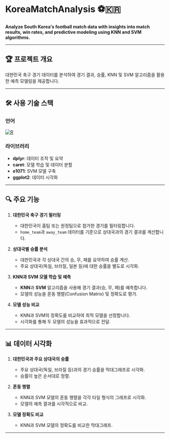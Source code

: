 # KoreaMatchAnalysis ⚽🇰🇷  
**Analyze South Korea's football match data with insights into match results, win rates, and predictive modeling using KNN and SVM algorithms.**

---

## 🏆 **프로젝트 개요**  
대한민국 축구 경기 데이터를 분석하여 경기 결과, 승률, KNN 및 SVM 알고리즘을 활용한 예측 모델링을 제공합니다.

---

## **🛠️ 사용 기술 스택**  

### **언어**
[![R](https://img.shields.io/badge/R-276DC3?style=for-the-badge&logo=R&logoColor=white)](https://www.r-project.org/)

### **라이브러리**
- **dplyr**: 데이터 조작 및 요약
- **caret**: 모델 학습 및 데이터 분할
- **e1071**: SVM 모델 구축
- **ggplot2**: 데이터 시각화

---

## 🔍 **주요 기능**

1. **대한민국 축구 경기 필터링**
   - 대한민국이 홈팀 또는 원정팀으로 참가한 경기를 필터링합니다.
   - `home_team`과 `away_team` 데이터를 기준으로 상대국과의 경기 결과를 계산합니다.

2. **상대국별 승률 분석**
   - 대한민국과 각 상대국 간의 승, 무, 패를 요약하여 승률 계산.
   - 주요 상대국(독일, 브라질, 일본 등)에 대한 승률을 별도로 시각화.

3. **KNN과 SVM 모델 학습 및 예측**
   - **KNN**과 **SVM** 알고리즘을 사용해 경기 결과(승, 무, 패)를 예측합니다.
   - 모델의 성능을 혼동 행렬(Confusion Matrix) 및 정확도로 평가.

4. **모델 성능 비교**
   - KNN과 SVM의 정확도를 비교하여 최적 모델을 선정합니다.
   - 시각화를 통해 두 모델의 성능을 효과적으로 전달.

---

## 📊 **데이터 시각화**

1. **대한민국과 주요 상대국의 승률**
   - 주요 상대국(독일, 브라질 등)과의 경기 승률을 막대그래프로 시각화.
   - 승률이 높은 순서대로 정렬.

2. **혼동 행렬**
   - KNN과 SVM 모델의 혼동 행렬을 각각 타일 형식의 그래프로 시각화.
   - 모델의 예측 결과를 시각적으로 비교.

3. **모델 정확도 비교**
   - KNN과 SVM 모델의 정확도를 비교한 막대그래프.

---



